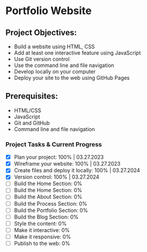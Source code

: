 # Portfolio Website

## Project Objectives:
- Build a website using HTML, CSS
- Add at least one interactive feature using JavaScript
- Use Git version control 
- Use the command line and file navigation 
- Develop locally on your computer 
- Deploy your site to the web using GitHub Pages

## Prerequisites:
- HTML/CSS 
- JavaScript 
- Git and GitHub 
- Command line and file navigation

### Project Tasks & Current Progress
- [x] Plan your project: 100% | 03.27.2023
- [x] Wireframe your website: 100% | 03.27.2023
- [x] Create files and deploy it locally: 100% | 03.27.2024
- [x] Version control: 100% | 03.27.2024
- [ ] Build the Home Section: 0%
- [ ] Build the Home Section: 0%     
- [ ] Build the About Section: 0% 
- [ ] Build the Process Section: 0% 
- [ ] Build the Portfolio Section: 0% 
- [ ] Build the Blog Section: 0% 
- [ ] Style the content: 0% 
- [ ] Make it interactive: 0%
- [ ] Make it responsive: 0%
- [ ] Publish to the web: 0%
